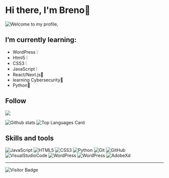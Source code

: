 # **Hi there, I'm Breno**:milky_way:
![Welcome to my profile,](https://media4.giphy.com/media/fAcQ7d1Hnx2XlY6SMe/200w.gif)

## I’m currently learning:

* WordPress :grey_exclamation:
* Html5 :grey_exclamation:
* CSS3 :grey_exclamation:
* JavaScript :grey_exclamation:
* React/Next.js:seedling:
* learning Cybersecurity:seedling:
* Python:seedling:

## Follow 

<a href="https://www.linkedin.com/in/brenobarros11/" target="_blank"><img src="https://img.shields.io/badge/-LinkedIn-2D2D2F?style=flat&logo=linkedin&logoColor=white"></a>


![Github stats](https://github-readme-stats.vercel.app/api?username=EIleven&theme=merko&show_icons=true&count_private=true)
![Top Languages Card](https://github-readme-stats.vercel.app/api/top-langs/?username=EIleven&theme=merko&layout=compact)

## Skills and tools

![JavaScript](https://img.shields.io/badge/-JavaScript-black?style=flat-square&logo=javascript)
![HTML5](https://img.shields.io/badge/-HTML5-E34F26?style=flat-square&logo=html5&logoColor=white)
![CSS3](https://img.shields.io/badge/-CSS3-1572B6?style=flat-square&logo=css3)
![Python](https://img.shields.io/badge/-Python-yellow)
![Git](https://img.shields.io/badge/-Git-black?style=flat-square&logo=git)
![GitHub](https://img.shields.io/badge/-GitHub-181717?style=flat-square&logo=github)
![VisualStudioCode](https://img.shields.io/badge/-VisualStudioCode-darkblue)
![WordPress](https://img.shields.io/badge/-WooCommerce-purple)
![WordPress](https://img.shields.io/badge/-WordPress-blue)
![AdobeXd](https://img.shields.io/badge/-AdobeXD-FF26BE?style=flat&amp;logo=adobe%20xd&amp;logoColor=white)

***
![Visitor Badge](https://visitor-badge.laobi.icu/badge?page_id=EIleven.id)

